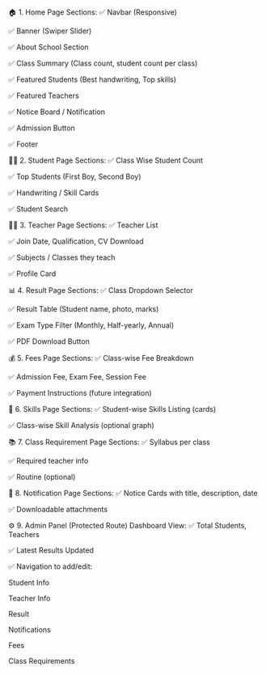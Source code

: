 🏠 1. Home Page
Sections:
✅ Navbar (Responsive)

✅ Banner (Swiper Slider)

✅ About School Section

✅ Class Summary (Class count, student count per class)

✅ Featured Students (Best handwriting, Top skills)

✅ Featured Teachers

✅ Notice Board / Notification

✅ Admission Button

✅ Footer


👩‍🎓 2. Student Page
Sections:
✅ Class Wise Student Count

✅ Top Students (First Boy, Second Boy)

✅ Handwriting / Skill Cards

✅ Student Search


👨‍🏫 3. Teacher Page
Sections:
✅ Teacher List

✅ Join Date, Qualification, CV Download

✅ Subjects / Classes they teach

✅ Profile Card



📊 4. Result Page
Sections:
✅ Class Dropdown Selector

✅ Result Table (Student name, photo, marks)

✅ Exam Type Filter (Monthly, Half-yearly, Annual)

✅ PDF Download Button



💰 5. Fees Page
Sections:
✅ Class-wise Fee Breakdown

✅ Admission Fee, Exam Fee, Session Fee

✅ Payment Instructions (future integration)



🧠 6. Skills Page
Sections:
✅ Student-wise Skills Listing (cards)

✅ Class-wise Skill Analysis (optional graph)


📚 7. Class Requirement Page
Sections:
✅ Syllabus per class

✅ Required teacher info

✅ Routine (optional)



🔔 8. Notification Page
Sections:
✅ Notice Cards with title, description, date

✅ Downloadable attachments



⚙️ 9. Admin Panel (Protected Route)
Dashboard View:
✅ Total Students, Teachers

✅ Latest Results Updated

✅ Navigation to add/edit:

Student Info

Teacher Info

Result

Notifications

Fees

Class Requirements



